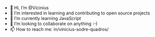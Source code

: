 - 👋 Hi, I’m @Vicinius
- 👀 I’m interested in learning and contributing to open source projects
- 🌱 I’m currently learning JavaScript
- 💞️ I’m looking to collaborate on anything :-)
- 📫 How to reach me: in/vinicius-sodre-quadros/

<!---
Vicinius/Vicinius is a ✨ special ✨ repository because its `README.md` (this file) appears on your GitHub profile.
You can click the Preview link to take a look at your changes.
--->
